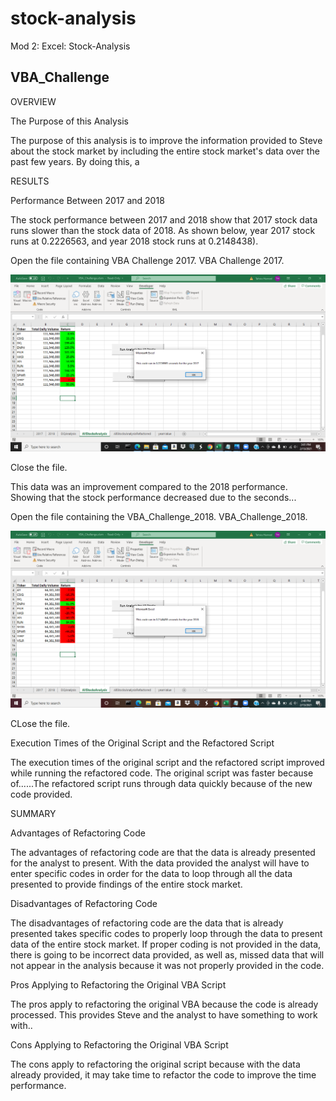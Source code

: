 # stock-analysis
Mod 2: Excel: Stock-Analysis 
## VBA_Challenge

OVERVIEW 

The Purpose of this Analysis 
	
The purpose of this analysis is to improve the information provided to Steve about the stock market by including the entire stock market's data over the past few years. By doing this, a  

RESULTS  

Performance Between 2017 and 2018
	
The stock performance between 2017 and 2018 show that 2017 stock data runs slower than the stock data of 2018. As shown below, year 2017 stock runs at 0.2226563, and year 2018 stock runs at 0.2148438). 

Open the file containing VBA Challenge 2017.
VBA Challenge 2017.

![](VBA_Challenge_2017.png)

Close the file.

This data was an improvement compared to the 2018 performance. Showing that the stock performance decreased due to the seconds... 

Open the file containing the VBA_Challenge_2018.
VBA_Challenge_2018.

![VBA_Challenge_2018](./VBA_Challenge_2018.png)

CLose the file. 
 
 Execution Times of the Original Script and the Refactored Script 

The execution times of the original script and the refactored script improved while running the refactored code. The original script was faster because of......The refactored script runs through data quickly because of the new code provided.  

SUMMARY  

Advantages of Refactoring Code 
	
The advantages of refactoring code are that the data is already presented for the analyst to present. With the data provided the analyst will have to enter specific codes in order for the data to loop through all the data presented to provide findings of the entire stock market.  

Disadvantages of Refactoring Code 

The disadvantages of refactoring code are the data that is already presented takes specific codes to properly loop through the data to present data of the entire stock market. If proper coding is not provided in the data, there is going to be incorrect data provided, as well as, missed data that will not appear in the analysis because it was not properly provided in the code.   

Pros Applying to Refactoring the Original VBA Script 

The pros apply to refactoring the original VBA because the code is already processed. This provides Steve and the analyst to have something to work with.. 

Cons Applying to Refactoring the Original VBA Script 

The cons apply to refactoring the original script because with the data already provided, it may take time to refactor the code to improve the time performance. 
